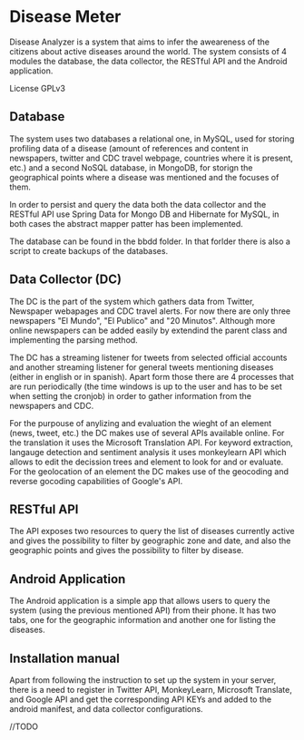 # Disease Meter

Disease Analyzer is a system that aims to infer the aweareness of the citizens about active diseases around the world. The system consists of 4 modules the database, the data collector, the RESTful API and the Android application.

License GPLv3

## Database

The system uses two databases a relational one, in MySQL, used for storing profiling data of a disease (amount of references and content in newspapers, twitter and CDC travel webpage, countries where it is present, etc.) and a second NoSQL database, in MongoDB, for storign the geographical points where a disease was mentioned and the focuses of them.

In order to persist and query the data both the data collector and the RESTful API use Spring Data for Mongo DB and Hibernate for MySQL, in both cases the abstract mapper patter has been implemented.

The database can be found in the bbdd folder. In that forlder there is also a script to create backups of the databases.

## Data Collector (DC)

The DC is the part of the system which gathers data from Twitter, Newspaper webapages and CDC travel alerts. For now there are only three newspapers "El Mundo", "El Publico" and "20 Minutos". Although more online newspapers can be added easily by extendind the parent class and implementing the parsing method.

The DC has a streaming listener for tweets from selected official accounts and another streaming listener for general tweets mentioning diseases (either in english or in spanish). Apart form those there are 4 processes that are run periodically (the time windows is up to the user and has to be set when setting the cronjob) in order to gather information from the newspapers and CDC.

For the purpouse of anylizing and evaluation the wieght of an element (news, tweet, etc.) the DC makes use of several APIs available online. For the translation it uses the Microsoft Translation API. For keyword extraction, langauge detection and sentiment analysis it uses monkeylearn API which allows to edit the decission trees and element to look for and or evaluate. For the geolocation of an element the DC makes use of the geocoding and reverse gocoding capabilities of Google's API.

## RESTful API

The API exposes two resources to query the list of diseases currently active and gives the possibility to filter by geographic zone and date, and also the geographic points and gives the possibility to filter by disease.

## Android Application

The Android application is a simple app that allows users to query the system (using the previous mentioned API) from their phone. It has two tabs, one for the geographic information and another one for listing the diseases.

## Installation manual

Apart from following the instruction to set up the system in your server, there is a need to register in Twitter API, MonkeyLearn, Microsoft Translate, and Google API and get the corresponding API KEYs and added to the android manifest, and data collector configurations.

//TODO


